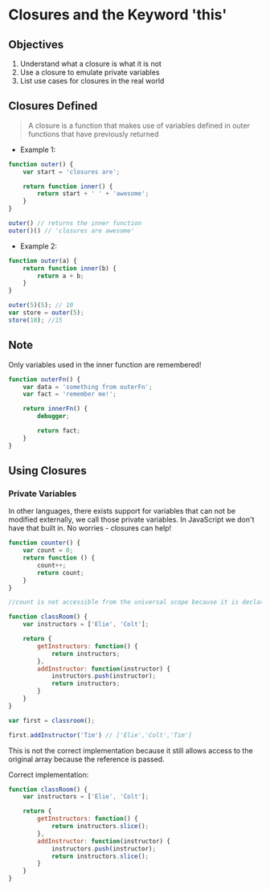 # Closures and the Keyword 'this'

## Objectives

1. Understand what a closure is what it is not
2. Use a closure to emulate private variables
3. List use cases for closures in the real world

## Closures Defined

> A closure is a function that makes use of variables defined in outer functions that have previously returned

- Example 1:

```js
function outer() {
    var start = 'closures are';

    return function inner() {
        return start + ' ' + 'awesome';
    }
}

outer() // returns the inner function
outer()() // 'closures are awesome'
```

- Example 2:

```js
function outer(a) {
    return function inner(b) {
        return a + b;
    }
}

outer(5)(5); // 10
var store = outer(5);
store(10); //15
```

## Note

Only variables used in the inner function are remembered!

```js
function outerFn() {
    var data = 'something from outerFn';
    var fact = 'remember me!';

    return innerFn() {
        debugger;

        return fact;
    }
}
```

## Using Closures

### Private Variables

In other languages, there exists support for variables that can not be modified externally, we call those private variables.  In JavaScript we don't have that built in.  No worries - closures can help!

```js
function counter() {
    var count = 0;
    return function () {
        count++;
        return count;
    }
}

//count is not accessible from the universal scope because it is declared inside of a function
```

```js
function classRoom() {
    var instructors = ['Elie', 'Colt'];

    return {
        getInstructors: function() {
            return instructors;
        },
        addInstructor: function(instructor) {
            instructors.push(instructor);
            return instructors;
        }
    }
}

var first = classroom();

first.addInstructor('Tim') // ['Elie','Colt','Tim']
```

This is not the correct implementation because it still allows access to the original array because the reference is passed.

Correct implementation:

```js
function classRoom() {
    var instructors = ['Elie', 'Colt'];

    return {
        getInstructors: function() {
            return instructors.slice();
        },
        addInstructor: function(instructor) {
            instructors.push(instructor);
            return instructors.slice();
        }
    }
}